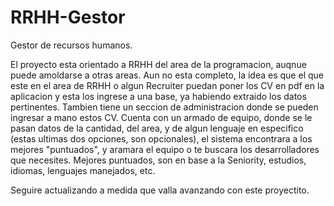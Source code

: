 # RRHH-Gestor
Gestor de recursos humanos.

El proyecto esta orientado a RRHH del area de la programacion, auqnue puede amoldarse a otras areas.
Aun no esta completo, la idea es que el que este en el area de RRHH o algun Recruiter puedan poner los CV en pdf en la aplicacion y esta los ingrese a una base, ya habiendo extraido los datos pertinentes.
Tambien tiene un seccion de administracion donde se pueden ingresar a mano estos CV.
Cuenta con un armado de equipo, donde se le pasan datos de la cantidad, del area, y de algun lenguaje en especifico (estas ultimas dos opciones, son opcionales), el sistema encontrara a los mejores "puntuados", y aramara el equipo o te buscara los desarrolladores que necesites.
Mejores puntuados, son en base a la Seniority, estudios, idiomas, lenguajes manejados, etc.

Seguire actualizando a medida que valla avanzando con este proyectito.
